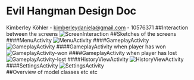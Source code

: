 # Evil Hangman Design Doc

Kimberley Köhler - kimberleydaniela@gmail.com - 10576371
##Interaction between the screens
![ScreenInteraction](http://s19.postimg.org/qf8gsrlxv/Screen_Interaction.jpg "ScreenInteraction")
##Sketches of the screens
####MenuActivity
![MenuActivity](http://s19.postimg.org/9q70wupcj/20151112_152726.jpg "MenuActivity")
####GameplayActivity
![GameplayActivity](http://s19.postimg.org/e4awuyaj7/20151112_152731.jpg "GameplayActivity")
####GameplayActivity when player has won
![GameplayActivity-won](http://s19.postimg.org/jky632tar/20151112_152748.jpg "GameplayActivity-won")
####GameplayActivity when player has lost
![GameplayActivity-lost](http://s19.postimg.org/dlaezf8ib/20151112_152751.jpg "GameplayActivity-lost")
####HistoryViewActivity
![HistoryViewActivity](http://s19.postimg.org/jwfmfu9qr/20151112_152741.jpg "HistoryViewActivity")
####SettingsActivity
![SettingsActivity](http://s19.postimg.org/uhzhrug2b/20151112_152737.jpg "SettingsActivity")
<br>
##Overview of model classes
etc etc
